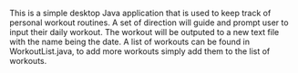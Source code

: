 This is a simple desktop Java application that is used to keep track of personal workout routines. A set of direction will guide and prompt user to input their daily workout. The workout will be outputed to a new text file with the name being the date. A list of workouts can be found in WorkoutList.java, to add more workouts simply add them to the list of workouts. 

